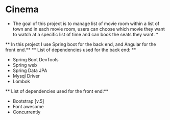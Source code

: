 # Cinema

* The goal of this project is to manage list of movie room within a list of town and in each movie room, users can choose which movie they want to watch at a specific list of time and can book the seats they want. *

** In this project I use Spring boot for the back end, and Angular for the front end.**
** List of dependencies used for the back end: **
* Spring Boot DevTools
* Spring web
* Spring Data JPA
* Mysql Driver
* Lombok

** List of dependencies used for the front end:**
* Bootstrap [v.5]
* Font awesome
* Concurrently
